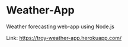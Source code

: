 # Weather-App
Weather forecasting web-app  using Node.js

Link: https://troy-weather-app.herokuapp.com/
